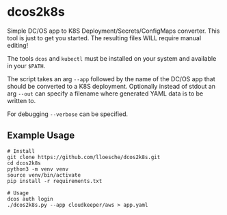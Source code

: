 # dcos2k8s
Simple DC/OS app to K8S Deployment/Secrets/ConfigMaps converter.
This tool is just to get you started. The resulting files WILL require manual editing!

The tools `dcos` and `kubectl` must be installed on your system and available in your `$PATH`.

The script takes an arg `--app` followed by the name of the DC/OS app that should be converted to a K8S deployment.
Optionally instead of stdout an arg `--out` can specify a filename where generated YAML data is to be written to.

For debugging `--verbose` can be specified.

## Example Usage
```
# Install
git clone https://github.com/lloesche/dcos2k8s.git
cd dcos2k8s
python3 -m venv venv
source venv/bin/activate
pip install -r requirements.txt

# Usage
dcos auth login
./dcos2k8s.py --app cloudkeeper/aws > app.yaml
```
